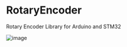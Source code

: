 # RotaryEncoder
Rotary Encoder Library for Arduino and STM32

![image](https://user-images.githubusercontent.com/20043896/130990763-ffe847d9-c426-4e7b-bc44-be6a06dedd4a.png)
